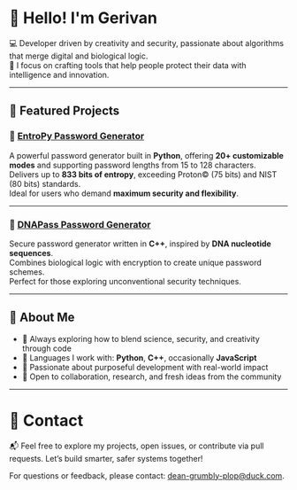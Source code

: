 # 👋 Hello! I'm Gerivan

💻 Developer driven by creativity and security, passionate about algorithms that merge digital and biological logic.  
🎯 I focus on crafting tools that help people protect their data with intelligence and innovation.

---

## 🧪 Featured Projects

### 🔐 [EntroPy Password Generator](https://github.com/seu-usuario/EntroPy-Password-Generator)

A powerful password generator built in **Python**, offering **20+ customizable modes** and supporting password lengths from 15 to 128 characters.  
Delivers up to **833 bits of entropy**, exceeding Proton© (75 bits) and NIST (80 bits) standards.  
Ideal for users who demand **maximum security and flexibility**.

---

### 🧬 [DNAPass Password Generator](https://github.com/seu-usuario/DNAPass-Password-Generator)

Secure password generator written in **C++**, inspired by **DNA nucleotide sequences**.  
Combines biological logic with encryption to create unique password schemes.  
Perfect for those exploring unconventional security techniques.

---

## 📌 About Me

- 🧠 Always exploring how to blend science, security, and creativity through code  
- 💬 Languages I work with: **Python**, **C++**, occasionally **JavaScript**  
- 🚀 Passionate about purposeful development with real-world impact  
- 🤝 Open to collaboration, research, and fresh ideas from the community

---
# 📧 Contact

📬 Feel free to explore my projects, open issues, or contribute via pull requests. Let’s build smarter, safer systems together!

For questions or feedback, please contact: dean-grumbly-plop@duck.com.
